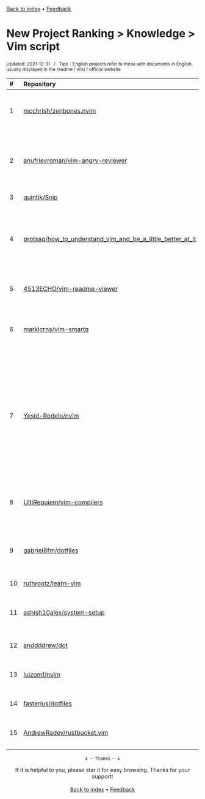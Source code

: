 <a href="https://github.com/GrowingGit/GitHub-English-Top-Charts#github-english-top-charts">Back to index</a> • <a href="/content/docs/feedback.md">Feedback</a>

# New Project Ranking > Knowledge > Vim script
<sub>Updated: 2021-12-31&nbsp;&nbsp;&nbsp;/&nbsp;&nbsp;&nbsp;Tips：English projects refer to those with documents in English, usually displayed in the readme / wiki / official website.</sub>

|#|Repository|Description|Stars|Updated|Created|
|:-|:-|:-|:-|:-|:-|
|1|[mcchrish/zenbones.nvim](https://github.com/mcchrish/zenbones.nvim)|🪨 A collection of contrast-based Vim/Neovim colorschemes|160|2021-12-27|2021-08-20|
|2|[anufrievroman/vim-angry-reviewer](https://github.com/anufrievroman/vim-angry-reviewer)|Vim plugin for style correction for academic writing and scientific papers|31|2021-11-10|2021-08-22|
|3|[quintik/Snip](https://github.com/quintik/Snip)|-|13|2021-12-21|2021-05-13|
|4|[protsaq/how_to_understand_vim_and_be_a_little_better_at_it](https://github.com/protsaq/how_to_understand_vim_and_be_a_little_better_at_it)|people get annoyed at my ranting about vim so I put it here ➕ some very useful tips on how to get better at vim 🌶|12|2021-08-05|2021-03-30|
|5|[4513ECHO/vim-readme-viewer](https://github.com/4513ECHO/vim-readme-viewer)|:book: Viewing plugin's README easily like vim help|10|2021-12-29|2021-11-29|
|6|[marklcrns/vim-smartq](https://github.com/marklcrns/vim-smartq)|Master key for exiting/deleting vim buffers with respect to window splits and tabs.|9|2021-11-13|2021-06-12|
|7|[Yesid-Rodelo/nvim](https://github.com/Yesid-Rodelo/nvim)|Configuracion personal de NeoVim como IDE de desarrollo, configurado principalmente para desarrollo web con javascript, typescript, react y svelte, y configurado para desarrollo movil con Flutter. Cue ...|5|2021-11-17|2021-02-24|
|8|[UltiRequiem/vim-compilers](https://github.com/UltiRequiem/vim-compilers)|:vhs: A collection of compilers for ready use by Vim's built-in compiler feature.|4|2021-06-05|2021-05-28|
|9|[gabriel8fm/dotfiles](https://github.com/gabriel8fm/dotfiles)|Ansible playbook and role to install software that will be used to do my job|4|2021-09-17|2021-04-14|
|10|[ruthrootz/learn-vim](https://github.com/ruthrootz/learn-vim)|steps for how I learned Vim|4|2021-11-09|2021-02-13|
|11|[ashish10alex/system-setup](https://github.com/ashish10alex/system-setup)|My development environment and system setup guides|3|2021-11-23|2021-05-30|
|12|[anddddrew/dot](https://github.com/anddddrew/dot)|☾ Dotfiles on my Macbook M1 Pro.|2|2021-12-03|2021-11-06|
|13|[luizomf/nvim](https://github.com/luizomf/nvim)|Config files for neovim (just trying to learn a new thing)|2|2021-07-22|2021-06-29|
|14|[fasterius/dotfiles](https://github.com/fasterius/dotfiles)|My personal collection of dotfiles.|2|2021-12-07|2021-04-23|
|15|[AndrewRadev/rustbucket.vim](https://github.com/AndrewRadev/rustbucket.vim)|[WIP] A collection of Rust tools for Vim|2|2021-07-11|2021-02-12|

<div align="center">
    <p><sub>↓ -- Thanks -- ↓</sub></p>
    If it is helpful to you, please star it for easy browsing. Thanks for your support!
</div>

<br/>

<div align="center"><a href="https://github.com/GrowingGit/GitHub-English-Top-Charts#github-english-top-charts">Back to index</a> • <a href="/content/docs/feedback.md">Feedback</a></div>
